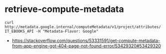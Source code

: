 # retrieve-compute-metadata

`curl http://metadata.google.internal/computeMetadata/v1/project/attributes/IT_EBOOKS_API -H "Metadata-Flavor: Google"`

- https://stackoverflow.com/questions/53331591/get-compute-metadata-from-app-engine-got-404-page-not-found-error/53429320#53429320
